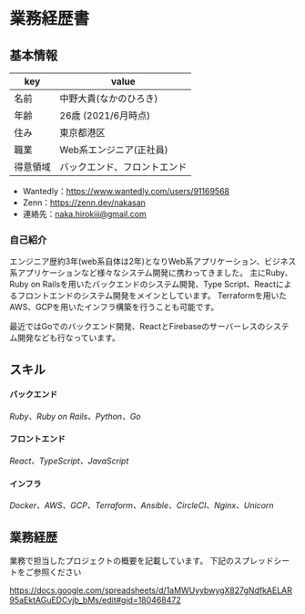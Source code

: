 # 業務経歴書

## 基本情報

|  key  |  value  |
| ---- | ---- |
|  名前  |  中野大貴(なかのひろき) |
| 年齢   | 26歳 (2021/6月時点)  |
| 住み   | 東京都港区  |
| 職業   | Web系エンジニア(正社員)  |
| 得意領域   | バックエンド、フロントエンド  |

- Wantedly：https://www.wantedly.com/users/91169568
- Zenn：https://zenn.dev/nakasan
- 連絡先：naka.hirokiii@gmail.com

### 自己紹介
エンジニア歴約3年(web系自体は2年)となりWeb系アプリケーション、ビジネス系アプリケーションなど様々なシステム開発に携わってきました。
主にRuby、Ruby on Railsを用いたバックエンドのシステム開発、Type Script、Reactによるフロントエンドのシステム開発をメインとしています。
Terraformを用いたAWS、GCPを用いたインフラ構築を行うことも可能です。

最近ではGoでのバックエンド開発、ReactとFirebaseのサーバーレスのシステム開発なども行なっています。

## スキル

#### バックエンド
*Ruby、Ruby on Rails、Python、Go*

#### フロントエンド
*React、TypeScript、JavaScript*

#### インフラ
*Docker、AWS、GCP、Terraform、Ansible、CircleCI、Nginx、Unicorn*

## 業務経歴
業務で担当したプロジェクトの概要を記載しています。
下記のスプレッドシートをご参照ください

https://docs.google.com/spreadsheets/d/1aMWUyybwygX827gNdfkAELAR95aEktAGuEDCvjb_bMs/edit#gid=180468472
